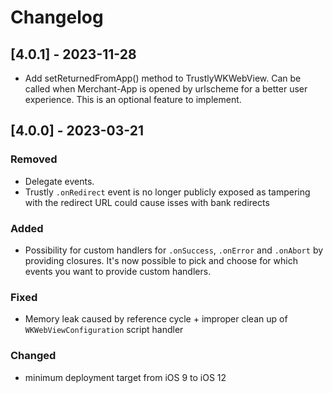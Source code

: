 # Changelog

## [4.0.1] - 2023-11-28
- Add setReturnedFromApp() method to TrustlyWKWebView. Can be called when Merchant-App is opened by urlscheme for a better user experience. This is an optional feature to implement.

## [4.0.0] - 2023-03-21

### Removed
- Delegate events. 
- Trustly `.onRedirect` event is no longer publicly exposed as tampering with the redirect URL could cause isses with bank redirects

### Added
- Possibility for custom handlers for `.onSuccess`, `.onError` and `.onAbort` by providing closures. It's now possible to pick and choose for which events you want to provide custom handlers.

### Fixed
- Memory leak caused by reference cycle + improper clean up  of `WKWebViewConfiguration` script handler

### Changed
- minimum deployment target from iOS 9 to iOS 12
